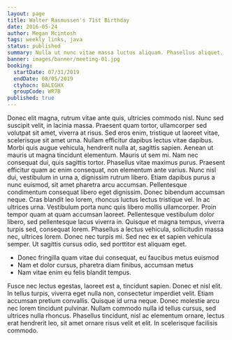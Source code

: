 ```yaml
---
layout: page
title: Walter Rasmussen's 71st Birthday
date: 2016-05-24
author: Megan Mcintosh
tags: weekly links, java
status: published
summary: Nulla ut nunc vitae massa luctus aliquam. Phasellus aliquet.
banner: images/banner/meeting-01.jpg
booking:
  startDate: 07/31/2019
  endDate: 08/05/2019
  ctyhocn: BALEGHX
  groupCode: WR7B
published: true
---
```

Donec elit magna, rutrum vitae ante quis, ultricies commodo nisl. Nunc sed suscipit velit, in lacinia massa. Praesent quam tortor, ullamcorper sed volutpat sit amet, viverra at risus. Sed eros enim, tristique ut laoreet vitae, scelerisque sit amet urna. Nullam efficitur dapibus lectus vitae dapibus. Morbi quis augue vehicula, hendrerit nulla at, sagittis sapien. Aenean ut mauris ut magna tincidunt elementum. Mauris ut sem mi. Nam nec consequat dui, quis sagittis tortor. Phasellus vitae maximus purus. Praesent efficitur quam ac enim consequat, non elementum ante varius. Nunc nisl dui, vestibulum in urna a, dignissim rutrum libero. Etiam dapibus purus a nunc euismod, sit amet pharetra arcu accumsan. Pellentesque condimentum consequat libero eget dignissim.
Donec bibendum accumsan neque. Cras blandit leo lorem, rhoncus luctus lectus tristique vel. In ac ultrices urna. Vestibulum porta nunc quis libero mollis ullamcorper. Proin tempor quam at quam accumsan laoreet. Pellentesque vestibulum dolor libero, sed pellentesque lacus viverra in. Quisque et magna tempus, viverra turpis sed, consequat lorem. Phasellus a lectus vehicula, sollicitudin massa nec, ultrices lorem. Donec nec turpis mi. Sed nec ex et sapien vehicula semper. Ut sagittis cursus odio, sed porttitor est aliquam eget.

* Donec fringilla quam vitae dui consequat, eu faucibus metus euismod
* Nam et dolor cursus, pharetra diam finibus, accumsan metus
* Nam vitae enim eu felis blandit tempus.

Fusce nec lectus egestas, laoreet est a, tincidunt sapien. Donec et nisl elit. In tellus turpis, viverra eget nulla non, consectetur imperdiet velit. Etiam accumsan pretium convallis. Quisque id urna neque. Donec molestie arcu nec lorem tincidunt pulvinar. Nullam commodo nulla id tellus cursus, sed ultrices nulla rhoncus. Phasellus tincidunt, nisl ac elementum ornare, lectus erat hendrerit leo, sit amet ornare risus velit et elit. In scelerisque facilisis commodo.
